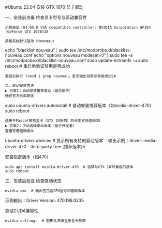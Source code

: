 
#Ubuntu 22.04 安装 GTX 1070 显卡驱动

一、安装前准备
‌检查显卡型号与驱动兼容性‌


``` lspci | grep -i nvidia  # 确认显卡型号为GTX 1070
示例输出：01:00.0 VGA compatible controller: NVIDIA Corporation GP104 [GeForce GTX 1070]35

‌禁用系统默认驱动（Nouveau）‌

```
echo "blacklist nouveau" | sudo tee /etc/modprobe.d/blacklist-nouveau.conf
echo "options nouveau modeset=0" | sudo tee -a /etc/modprobe.d/blacklist-nouveau.conf
sudo update-initramfs -u
sudo reboot  # 重启后验证禁用是否成功
```
重启后执行 lsmod | grep nouveau，若无输出则表示禁用成功16

二、驱动安装方法
▶ 方案1：自动安装推荐驱动（适合新手）
‌通过官方仓库安装‌
```
sudo ubuntu-drivers autoinstall  # 自动安装推荐版本（如nvidia-driver-470）
sudo reboot
```
适用于Pascal架构显卡（GTX 10系列）的长期支持驱动35
▶ 方案2：手动选择驱动版本（适合开发者）
‌查看可用驱动版本‌

```
ubuntu-drivers devices  # 显示所有支持的驱动版本```
输出示例：driver: nvidia-driver-470 - third-party free [推荐版本]5

‌安装指定版本（如470）‌

```
sudo apt install nvidia-driver-470  # 选择与GTX 1070兼容的版本
sudo reboot
```
三、安装后验证
‌检查驱动状态‌

```
nvidia-smi  # 输出应包含GPU型号和驱动版本
```
示例输出：Driver Version: 470.199.0235

‌测试CUDA兼容性‌
```
nvidia-settings  # 图形化界面显示显卡参数
```
